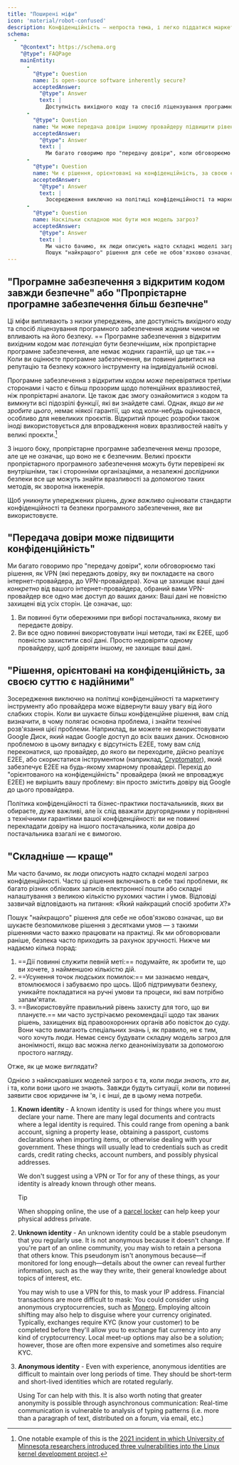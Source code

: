 ```yaml
---
title: "Поширені міфи"
icon: 'material/robot-confused'
description: Конфіденційність — непроста тема, і легко піддатися маркетинговим заявам та іншій дезінформації.
schema:
  - 
    "@context": https://schema.org
    "@type": FAQPage
    mainEntity:
      - 
        "@type": Question
        name: Is open-source software inherently secure?
        acceptedAnswer:
          "@type": Answer
          text: |
            Доступність вихідного коду та спосіб ліцензування програмного забезпечення жодним чином не впливають на його безпеку. Програмне забезпечення з відкритим вихідним кодом може бути більш безпечним, ніж пропрієтарне програмне забезпечення, але немає жодних гарантій, що це так. Оцінюючи програмне забезпечення, ви повинні звертати увагу на репутацію та безпеку кожного інструменту на індивідуальній основі.
      - 
        "@type": Question
        name: Чи може передача довіри іншому провайдеру підвищити рівень конфіденційності?
        acceptedAnswer:
          "@type": Answer
          text: |
            Ми багато говоримо про "передачу довіри", коли обговорюємо такі рішення, як VPN (які передають довіру, яку ви покладаєте на свого інтернет-провайдера, до VPN-провайдера). Хоча це захищає ваші дані від вашого інтернет-провайдера, обраний вами VPN-провайдер все одно має доступ до ваших даних: ваші дані не повністю захищені від усіх сторін.
      - 
        "@type": Question
        name: Чи є рішення, орієнтовані на конфіденційність, за своєю суттю надійними?
        acceptedAnswer:
          "@type": Answer
          text: |
            Зосередження виключно на політиці конфіденційності та маркетингу інструменту або провайдера може відвернути вашу увагу від його слабких сторін. Коли ви шукаєте більш конфіденційне рішення, вам слід визначити, в чому полягає основна проблема, і знайти технічні розв'язання цієї проблеми. Наприклад, ви можете не використовувати Google Диск, який надає Google доступ до всіх ваших даних. Основною проблемою в цьому випадку є відсутність E2EE, тому вам слід переконатися, що провайдер, до якого ви переходите, дійсно реалізує E2EE, або скористатися інструментом (наприклад, Cryptomator), який забезпечує E2EE на будь-якому хмарному провайдері. Перехід до "орієнтованого на конфіденційність" провайдера (який не впроваджує E2EE) не вирішить вашу проблему: він просто змістить довіру від Google до цього провайдера.
      - 
        "@type": Question
        name: Наскільки складною має бути моя модель загроз?
        acceptedAnswer:
          "@type": Answer
          text: |
            Ми часто бачимо, як люди описують надто складні моделі загроз конфіденційності. Часто ці рішення включають в себе такі проблеми, як багато різних облікових записів електронної пошти або складні налаштування з великою кількістю рухомих частин і умов. Відповіді зазвичай відповідають на питання: «Який найкращий спосіб зробити X?»
            Пошук "найкращого" рішення для себе не обов'язково означає, що ви шукаєте безпомилкове рішення з десятками умов — з такими рішеннями часто важко працювати на практиці. Як ми обговорювали раніше, безпека часто приходить за рахунок зручності.
---
```


## "Програмне забезпечення з відкритим кодом завжди безпечне" або "Пропрієтарне програмне забезпечення більш безпечне"

Ці міфи випливають з низки упереджень, але доступність вихідного коду та спосіб ліцензування програмного забезпечення жодним чином не впливають на його безпеку. == Програмне забезпечення з відкритим вихідним кодом має *потенціал* бути безпечнішим, ніж пропрієтарне програмне забезпечення, але немає жодних гарантій, що це так.== Коли ви оцінюєте програмне забезпечення, ви повинні дивитися на репутацію та безпеку кожного інструменту на індивідуальній основі.

Програмне забезпечення з відкритим кодом *може* перевірятися третіми сторонами і часто є більш прозорим щодо потенційних вразливостей, ніж пропрієтарні аналоги. Це також дає змогу ознайомитися з кодом та вимкнути всі підозрілі функції, які ви знайдете самі. Однак, *якщо ви не зробите цього*, немає ніякої гарантії, що код коли-небудь оцінювався, особливо для невеликих проєктів. Відкритий процес розробки також іноді використовується для впровадження нових вразливостей навіть у великі проєкти.[^1]

З іншого боку, пропрієтарне програмне забезпечення менш прозоре, але це не означає, що воно не є безпечним. Великі проєкти пропрієтарного програмного забезпечення можуть бути перевірені як внутрішніми, так і сторонніми організаціями, а незалежні дослідники безпеки все ще можуть знайти вразливості за допомогою таких методів, як зворотна інженерія.

Щоб уникнути упереджених рішень, *дуже важливо* оцінювати стандарти конфіденційності та безпеки програмного забезпечення, яке ви використовуєте.

## "Передача довіри може підвищити конфіденційність"

Ми багато говоримо про "передачу довіри", коли обговорюємо такі рішення, як VPN (які передають довіру, яку ви покладаєте на свого інтернет-провайдера, до VPN-провайдера). Хоча це захищає ваші дані *конкретно* від вашого інтернет-провайдера, обраний вами VPN-провайдер все одно має доступ до ваших даних: Ваші дані не повністю захищені від усіх сторін. Це означає, що:

1. Ви повинні бути обережними при виборі постачальника, якому ви передаєте довіру.
2. Ви все одно повинні використовувати інші методи, такі як E2EE, щоб повністю захистити свої дані. Просто недовіряти одному провайдеру, щоб довіряти іншому, не захищає ваші дані.

## "Рішення, орієнтовані на конфіденційність, за своєю суттю є надійними"

Зосередження виключно на політиці конфіденційності та маркетингу інструменту або провайдера може відвернути вашу увагу від його слабких сторін. Коли ви шукаєте більш конфіденційне рішення, вам слід визначити, в чому полягає основна проблема, і знайти технічні розв'язання цієї проблеми. Наприклад, ви можете не використовувати Google Диск, який надає Google доступ до всіх ваших даних. Основною проблемою в цьому випадку є відсутність E2EE, тому вам слід переконатися, що провайдер, до якого ви переходите, дійсно реалізує E2EE, або скористатися інструментом (наприклад, [Cryptomator](../encryption.md#cryptomator-cloud)), який забезпечує E2EE на будь-якому хмарному провайдері. Перехід до "орієнтованого на конфіденційність" провайдера (який не впроваджує E2EE) не вирішить вашу проблему: він просто змістить довіру від Google до цього провайдера.

Політика конфіденційності та бізнес-практики постачальників, яких ви обираєте, дуже важливі, але їх слід вважати другорядними у порівнянні з технічними гарантіями вашої конфіденційності: ви не повинні перекладати довіру на іншого постачальника, коли довіра до постачальника взагалі не є вимогою.

## "Складніше — краще"

Ми часто бачимо, як люди описують надто складні моделі загроз конфіденційності. Часто ці рішення включають в себе такі проблеми, як багато різних облікових записів електронної пошти або складні налаштування з великою кількістю рухомих частин і умов. Відповіді зазвичай відповідають на питання: «Який найкращий спосіб зробити *X*?»

Пошук "найкращого" рішення для себе не обов'язково означає, що ви шукаєте безпомилкове рішення з десятками умов — з такими рішеннями часто важко працювати на практиці. Як ми обговорювали раніше, безпека часто приходить за рахунок зручності. Нижче ми надаємо кілька порад:

1. ==Дії повинні служити певній меті:== подумайте, як зробити те, що ви хочете, з найменшою кількістю дій.
2. ==Усунення точок людських помилок:== ми зазнаємо невдач, втомлюємося і забуваємо про щось. Щоб підтримувати безпеку, уникайте покладатися на ручні умови та процеси, які вам потрібно запам'ятати.
3. ==Використовуйте правильний рівень захисту для того, що ви плануєте.== ми часто зустрічаємо рекомендації щодо так званих рішень, захищених від правоохоронних органів або повісток до суду. Вони часто вимагають спеціальних знань і, як правило, не є тим, чого хочуть люди. Немає сенсу будувати складну модель загроз для анонімності, якщо вас можна легко деанонімізувати за допомогою простого нагляду.

Отже, як це може виглядати?

Однією з найяскравіших моделей загроз є та, коли люди *знають, хто ви*, і та, коли вони цього не знають. Завжди будуть ситуації, коли ви повинні заявити своє юридичне ім 'я, і є інші, де в цьому нема потреби.

1. **Known identity** - A known identity is used for things where you must declare your name. There are many legal documents and contracts where a legal identity is required. This could range from opening a bank account, signing a property lease, obtaining a passport, customs declarations when importing items, or otherwise dealing with your government. These things will usually lead to credentials such as credit cards, credit rating checks, account numbers, and possibly physical addresses.

    We don't suggest using a VPN or Tor for any of these things, as your identity is already known through other means.

    <div class="admonition tip" markdown>
    <p class="admonition-title">Tip</p>

    When shopping online, the use of a [parcel locker](https://en.wikipedia.org/wiki/Parcel_locker) can help keep your physical address private.

    </div>

2. **Unknown identity** - An unknown identity could be a stable pseudonym that you regularly use. It is not anonymous because it doesn't change. If you're part of an online community, you may wish to retain a persona that others know. This pseudonym isn't anonymous because—if monitored for long enough—details about the owner can reveal further information, such as the way they write, their general knowledge about topics of interest, etc.

    You may wish to use a VPN for this, to mask your IP address. Financial transactions are more difficult to mask: You could consider using anonymous cryptocurrencies, such as [Monero](https://getmonero.org). Employing altcoin shifting may also help to disguise where your currency originated. Typically, exchanges require KYC (know your customer) to be completed before they'll allow you to exchange fiat currency into any kind of cryptocurrency. Local meet-up options may also be a solution; however, those are often more expensive and sometimes also require KYC.

3. **Anonymous identity** - Even with experience, anonymous identities are difficult to maintain over long periods of time. They should be short-term and short-lived identities which are rotated regularly.

    Using Tor can help with this. It is also worth noting that greater anonymity is possible through asynchronous communication: Real-time communication is vulnerable to analysis of typing patterns (i.e. more than a paragraph of text, distributed on a forum, via email, etc.)

[^1]: One notable example of this is the [2021 incident in which University of Minnesota researchers introduced three vulnerabilities into the Linux kernel development project](https://cse.umn.edu/cs/linux-incident).
